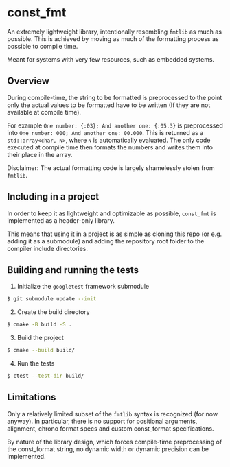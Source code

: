 # const_fmt

An extremely lightweight library, intentionally resembling `fmtlib` as much as possible. This is achieved by moving
as much of the formatting process as possible to compile time.

Meant for systems with very few resources, such as embedded systems.

## Overview

During compile-time, the string to be formatted is preprocessed to the point only the actual values to be formatted
have to be written (If they are not available at compile time).

For example `One number: {:03}; And another one: {:05.3}` is preprocessed into `One number: 000; And another one: 00.000`.
This is returned as a `std::array<char, N>`, where `N` is automatically evaluated. The only code executed at compile
time then formats the numbers and writes them into their place in the array.

Disclaimer: The actual formatting code is largely shamelessly stolen from `fmtlib`.

## Including in a project

In order to keep it as lightweight and optimizable as possible, `const_fmt` is implemented as a header-only
library.

This means that using it in a project is as simple as cloning this repo (or e.g. adding it as a submodule)
and adding the repository root folder to the compiler include directories.

## Building and running the tests

1. Initialize the `googletest` framework submodule
```bash
$ git submodule update --init
```

2. Create the build directory
```bash
$ cmake -B build -S .
```

3. Build the project
```bash
$ cmake --build build/
```

4. Run the tests
```bash
$ ctest --test-dir build/
```

## Limitations

Only a relatively limited subset of the `fmtlib` syntax is recognized (for now anyway). In particular,
there is no support for positional arguments, alignment, chrono format specs and custom const_format specifications.

By nature of the library design, which forces compile-time preprocessing of the const_format string, no dynamic width or
dynamic precision can be implemented.
